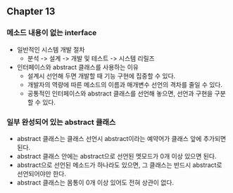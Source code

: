 ## Chapter 13

### 메소드 내용이 없는 interface
- 일반적인 시스템 개발 절차
  - 분석 -> 설계 -> 개발 및 테스트 -> 시스템 리릴즈
- 인터페이스와 abstract 클래스를 사용하는 이유
  - 설계시 선언해 두면 개발할 때 기능 구현에 집중할 수 있다.
  - 개발자의 역량에 따른 메소드의 이름과 매개변수 선언의 격차를 줄일 수 있다.
  - 공통적인 인터페이스와 abstract 클래스를 선언해 놓으면, 선언과 구현을 구분할 수 있다.

### 일부 완성되어 있는 abstract 클래스
- abstract 클래스는 클래스 선언시 abstract이라는 예약어가 클래스 앞에 추가되면 된다.
- abstract 클래스 안에는 abstract으로 선언된 멧모드가 0개 이상 있으면 된다.
- abstract으로 선언된 메소드가 하나라도 있으면, 그 클래스는 반드시 abstract로 선언되어야만 한다.
- abstract 클래스는 몸통이 0개 이상 있어도 전혀 상관이 없다.